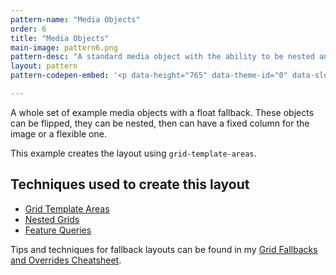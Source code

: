 ```yaml
---
pattern-name: "Media Objects"
order: 6
title: "Media Objects"
main-image: pattern6.png
pattern-desc: "A standard media object with the ability to be nested and flipped."
layout: pattern
pattern-codepen-embed: '<p data-height="765" data-theme-id="0" data-slug-hash="zwMZVy" data-default-tab="result" data-user="rachelandrew" data-embed-version="2" data-pen-title="Media Objects" class="codepen">See the Pen <a href="http://codepen.io/rachelandrew/pen/zwMZVy/">Media Objects</a> by rachelandrew (<a href="http://codepen.io/rachelandrew">@rachelandrew</a>) on <a href="http://codepen.io">CodePen</a>.</p>'

---
```


A whole set of example media objects with a float fallback. These objects can be flipped, they can be nested, then can have a fixed column for the image or a flexible one.

This example creates the layout using `grid-template-areas`.

## Techniques used to create this layout

- [Grid Template Areas](/video/grid-template-areas/)
- [Nested Grids](/video/nested-grids/)
- [Feature Queries](/video/feature-queries/)

Tips and techniques for fallback layouts can be found in my [Grid Fallbacks and Overrides Cheatsheet](https://rachelandrew.co.uk/css/cheatsheets/box-alignment).
